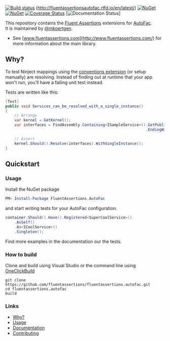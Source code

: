 
[![Build status](https://ci.appveyor.com/api/projects/status/u42b929walkd6086?svg=true)](https://ci.appveyor.com/project/fluentassertions/fluentassertions-autofac)
(http://fluentassertionsautofac.rtfd.io/en/latest/) 
[![NuGet](https://img.shields.io/nuget/v/FluentAssertions.Autofac.svg?style=flat-square)](https://www.nuget.org/packages/FluentAssertions.Autofac/) 
[![NuGet](https://img.shields.io/nuget/dt/FluentAssertions.Autofac.svg?style=flat-square)](https://www.nuget.org/packages/FluentAssertions.Autofac/)
[![Coverage Status](https://coveralls.io/repos/github/awesome-inc/FluentAssertions.Autofac/badge.svg)](https://coveralls.io/github/fluentassertions/fluentassertions.autofac)
[![Documentation Status](https://readthedocs.org/projects/fluentassertionsautofac/badge/?version=latest)]

This repository contains the [Fluent Assertions](http://fluentassertions.com/) extensions for [AutoFac](https://autofac.org/).  
It is maintained by [@mkoertgen](https://github.com/mkoertgen).

* See [www.fluentassertions.com](http://www.fluentassertions.com/) for more information about the main library.

## Why?

To test Ninject mappings using the [conventions extension](https://github.com/ninject/ninject.extensions.conventions) (or setup manually) are resolving.  Instead of finding out at runtime that your app won't run, you'll have a failing unit test instead.

Tests are written like this:

```` c#
[Test]
public void Services_can_be_resolved_with_a_single_instance()
{
    // Arrange
    var kernel = GetKernel();
    var interfaces = FindAssembly.Containing<ISampleService>().GetPublicInterfaces()
                                                              .EndingWith("Service");

    // Assert
    kernel.Should().Resolve(interfaces).WithSingleInstance();
}
````

## Quickstart

### Usage

Install the NuGet package

```powershell
PM> Install-Package FluentAssertions.AutoFac
```

and start writing tests for your AutoFac configuration.

```csharp
container.Should().Have().Registered<SuperCoolService>()
    .AsSelf()
    .As<ICoolService>()
    .Singleton();
```

Find more examples in the documentation our the tests.

### How to build 

Clone and build using Visual Studio or the command line using [OneClickBuild](https://github.com/awesome-inc/OneClickBuild)

```console
git clone https://github.com/fluentassertions/fluentassertions.autofac.git
cd fluentassertions.autofac
build
```

### Links

* [Why?](http://fluentassertionsautofac.readthedocs.org/en/latest/why)
* [Usage](http://fluentassertionsautofac.readthedocs.org/en/latest/usage/)
* [Documentation](http://fluentassertionsautofac.readthedocs.io/en/latest)
* [Contributing](https://github.com/fluentassertions/fluentAssertions.autofac/blob/develop/CONTRIBUTING.md)

